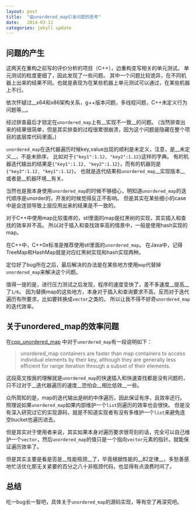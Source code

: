 ```yaml
---
layout: post
title:  "由unordered_map引发问题的思考"
date:   2014-03-11
categories: jekyll update
---
```


## 问题的产生

这两天在重构之前写的评价分析的项目（C++），边重构变写相关的单元测试。
单元测试的粒度更细了，因此发现了一些问题。
其中一个问题比较诡异，在不同机器上出来的结果不同。也就是表现为在某些机器上单元测试可以通过，在某些机器上不行。

依次怀疑过__x64和x86架构关系，g++版本问题，多线程问题，C++未定义行为问题等__。

经过排查最后才锁定在`unordered_map`上有__实现不一致__的问题。
(当然排查出来的结果很简单，但是其实排查的过程很累很崩溃，因为这个问题是隐藏在整个项目的底层库代码里面。)

`unordered_map`在迭代器遍历时候key,value出现的顺利是未定义，注意，是__未定义__，不是未排序。
比如对于`{"key1":1.12, "key2":1.12}`这样的字典。
有的机器迭代输出的结果是`{"key1":1.12, "key2":1.12}`，而有的机器则是`{"key2":1.12, "key1":1.12}`。
也就是迭代结果和`unordered_map`__实现版本__或者是__机器环境__有关。

当然也是我本身使用`unordered_map`的时候不够细心，明知道`unordered_map`的迭代顺序是unorder的，开发的时候觉得反正不影响。
但是其实在某些细小的case中是会连锁导致上层应用出来的结果是不一致的。

对于C++中使用map比较蛋疼的，stl里面的map是红黑树的实现，其实插入和查找的效率并不高。
所以对于插入和查找效率高的情景中，一般是使用hash实现的map。

在C++中，C++0x标准是推荐使用stl里面的`unordered_map`。
在Java中，记得TreeMap和HashMap就是对应红黑树实现和hash实现两种。


定位好了bug所在之后，最后解决的办法是在某些地方使用`map`代替掉`unordered_map`来解决这个问题。

值得一提的是，进行压力测试之后发现，程序的速度变快了，差不多速度__提高__了`1/6`。
因为替换map的这些地方，本身对于插入和查询要求不高，反而对于迭代遍历有所要求，比如要转换成`vector`之类的。
所以让我不得不好奇`unordered_map`的迭代效率。


## 关于unordered_map的效率问题

在[cpp\_unordered\_map] 中对于`unordered_map`有一段说明如下：

> unordered_map containers are faster than map containers to access individual elements by their key, although they are generally less efficient for range iteration through a subset of their elements.

这段英文按我的理解就是`unordered_map`的快速插入和快速查找都是没有问题的，只不过对于__迭代器遍历的速度__恐怕会__相比低效__一些。

众所周知的是，map的迭代输出是树的中序遍历，因此保证有序，且效率还行。
照理说如果`unordered_map`如果内部维护一个`list`则遍历的效率也会很快。
但是没有深入研究过它的实现源码，就是不知道实现者有没有多维护一个`list`来避免连空bucket也遍历进去。

但是其实对于使用者来说，其实如果本身对遍历要求很苛刻的话，完全可以自己维护一个`vector`，然后`unordered_map`的值只是一个指向`vector`元素的指针。就能保证遍历效率了。

但是其实主要是看是否是__性能瓶颈__了，毕竟根据性能的__82定律__，多愁善感地忙活优化那无关紧要的百分之八十非瓶颈代码，也显得有点浪费时间了。

## 总结

吃一bug长一智吧，具体关于`unordered_map`的源码实现，等有空了再深究吧。

[cpp\_unordered\_map]:http://www.cplusplus.com/reference/unordered_map/unordered_map/
